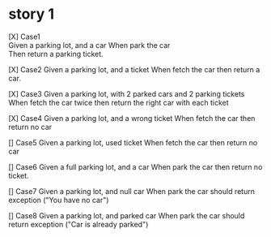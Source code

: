 # story 1
[X] Case1  
Given a parking lot, and a car 
When park the car  
Then return a parking ticket.

[X] Case2
Given a parking lot, and a ticket
When fetch the car
then return a car.

[X] Case3
Given a parking lot, with 2 parked cars and 2 parking tickets
When fetch the car twice
then return the right car with each ticket

[X] Case4
Given a parking lot, and a wrong ticket
When fetch the car
then return no car

[] Case5
Given a parking lot, used ticket
When fetch the car
then return no car

[] Case6
Given a full parking lot, and a car
When park the car
then return no ticket.






[] Case7
Given a parking lot, and null car
When park the car
should return exception ("You have no car")

[] Case8
Given a parking lot, and parked car
When park the car
should return exception ("Car is already parked")

